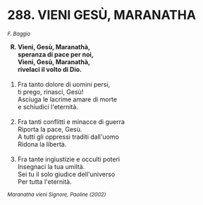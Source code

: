 # 288. VIENI GESÙ, MARANATHA

<sub><i>F. Baggio</i></sub>
<ol>
	<b><li type="A" value="18">Vieni, Gesù, Maranathà,<br>
		speranza di pace per noi,<br>
		Vieni, Gesù, Maranathà,<br>
		rivelaci il volto di Dio.</li></b><br>
	<li value="1">Fra tanto dolore di uomini persi,<br>
		ti prego, rinasci, Gesù!<br>
		Asciuga le lacrime amare di morte<br>
		e schiudici l'eternità.</li><br>
	<li>Fra tanti conflitti e minacce di guerra<br>
		Riporta la pace, Gesù.<br>
		A tutti gli oppressi traditi dall'uomo<br>
		Ridona la libertà.</li><br>
	<li>Fra tante ingiustizie e occulti poteri<br>
		Insegnaci la tua umiltà.<br>
		Sei tu il solo giudice dell'universo<br>
		Per tutta l'eternità.</li>
</ol>
<sub><i>Maranatha vieni Signore, Paoline (2002)</i></sub>
